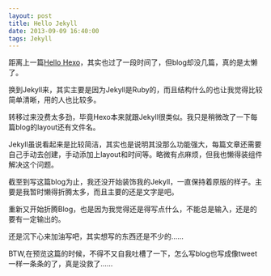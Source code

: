 ```yaml
---
layout: post
title: Hello Jekyll
date: 2013-09-09 16:40:00
tags: Jekyll
---
```


距离上一篇[Hello Hexo][Hello Hexo]，其实也过了一段时间了，但blog却没几篇，真的是太懒了。

换到Jekyll来，其实主要是因为Jekyll是Ruby的，而且结构什么的也让我觉得比较简单清晰，用的人也比较多。

转移过来没费太多劲，毕竟Hexo本来就跟Jekyll很类似。我只是稍微改了一下每篇blog的layout还有文件名。

Jekyll虽说看起来是比较简洁，其实也是说明其没那么功能强大，每篇文章还需要自己手动去创建，手动添加上layout和时间等。略微有点麻烦，但我也懒得装组件解决这个问题。

截至到写这篇blog为止，我还没开始装饰我的Jekyll，一直保持着原版的样子。主要是我暂时懒得折腾太多，而且主要的还是文字是吧。

重新又开始折腾Blog，也是因为我觉得还是得写点什么，不能总是输入，还是的要有一定输出的。

还是沉下心来加油写吧，其实想写的东西还是不少的……

BTW,在预览这篇的时候，不得不又自我吐槽了一下，怎么写blog也写成像tweet一样一条条的了，真是没救了……   

[Hello Hexo]: http://blog.tzwm.me/2013/05/hello-hexo/
